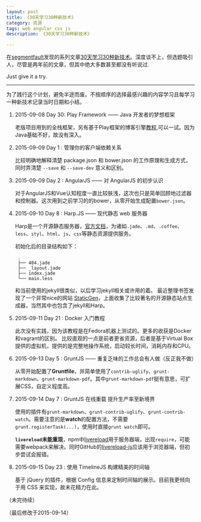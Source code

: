 ```yaml
---
layout: post
title: 《30天学习30种新技术》
category: 资源
tags: web angular css js
description: 《30天学习30种新技术》

---
```


在[segmentfault](segmentfault.com)发现的系列文章[30天学习30种新技术](http://segmentfault.com/a/1190000000349384)。深度谈不上，但选题吸引人，尽管是两年前的文章，但其中绝大多数甚至都没有听说过.

Just give it a try.


---

为了践行这个计划，避免半途而废。不按顺序的选择最感兴趣的内容学习且每学习一种新技术记录当时日期和小结。

1. 2015-09-08	Day 30: Play Framework —— Java 开发者的梦想框架

	老版项目用到的全栈框架，另有基于Play框架的博客引擎[教程](http://segmentfault.com/a/1190000000575009),可以一试。因为Java基础不好，故没有深入。
	
2. 2015-09-09	Day 1 : 管理你的客户端依赖关系

	比较明确地解释清楚 package.json 和 bower.json 的工作原理和生成方式，同时弄清楚 `--save` 和 `--save-dev` 意义和区别。
	
3. 2015-09-09	Day 2 : AngularJS —— 对 AngularJS 的初步认识

	对于AngularJS和Vue认知程度一直比较肤浅，这次也只是简单回顾地过滤器和控制器。这次用到之前学习的的bower，从零开始生成配置`bower.json`。
	
4. 2015-09-10	Day 8 : Harp.JS —— 现代静态 web 服务器

	Harp是一个开源静态服务器，[官方文档](http://harpjs.com/docs/deployment/harp-platform)，为诸如`.jade`、`.md`、`.coffee`、`less`、`styl`、`html`、`js`、`css`等静态资源提供服务。
	
	初始化后的目录结构如下：
	
		.
		├── 404.jade
		├── _layout.jade
		├── index.jade
		└── main.less
		
	和当前使用的jekyll很类似，以后学习jekyll相关或许用的着。
	最近整理书签发现了一个非常nice的网站 [StaticGen](https://www.staticgen.com/)，上面收集了比较著名的开源静态站点生成器，当然其中也包含了jekyll和Harp。
	
5. 2015-09-11	Day 21 : Docker 入门教程

	此次没有实践，因为该教程是在Fedora机器上测试的。更多的收获是Docker和vagrant的区别。
	比较直观的一点是前者更省资源，后者是基于Virtual Box提供的虚拟机，提供的是完整地操作系统，启动较长时间，消耗内存和CPU。

6. 2015-09-13	Day 5  : GruntJS —— 重复乏味的工作总会有人做（反正我不做）

	从零开始配置了**Gruntfile**，并简单使用了`contrib-uglify`、`grunt-markdown`、`grunt-markdown-pdf`。其中`grunt-markdown-pdf`挺有意思，可扩展CSS，自定义程度高。

7. 2015-09-14	Day 7  : GruntJS 在线重载 提升生产率至新境界

	使用的插件有`grunt-markdown`、`grunt-contrib-uglify`、`grunt-contrib-watch`。需要注意的是**watch**的配置方法，不需要`grunt.registerTask(...)`，使用时直接`grunt watch`即可。
	
	**`livereload`未能重现**，npm中[livereload](https://www.npmjs.com/package/livereload)用于服务器端，出现`require`，可能需要webpack来解决。同时GitHub的[livereload-js](https://github.com/livereload/livereload-js)应该用于浏览器端，但初步尝试会报错。
	
8. 2015-09-15	Day 23	: 使用 TimelineJS 构建精美的时间轴

	基于 jQuery 的插件，根据 Config 信息来定制时间轴的展示。目前我更倾向于用 CSS 来实现，故未花精力在此。
	

（未完待续）

（最后修改于2015-09-14）